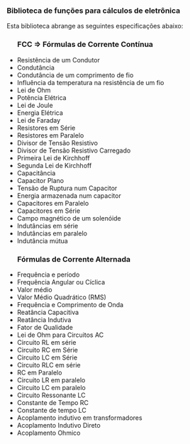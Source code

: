 <h3>Biblioteca de funções para cálculos de eletrônica</h3>

<p>Esta biblioteca abrange as seguintes especificações abaixo:</p>
<ul>
	<h3>FCC => Fórmulas de Corrente Contínua </h3>
	<li>Resistência de um Condutor</li>
	<li>Condutância</li>
	<li>Condutância de um comprimento de fio</li>
	<li>Influência da temperatura na resistência de um fio</li>
	<li>Lei de Ohm</li>
	<li> Potência Elétrica</li>
	<li>Lei de Joule</li>
	<li>Energia Elétrica</li>
	<li>Lei de Faraday</li>
	<li>Resistores em Série</li>
	<li>Resistores em Paralelo</li>
	<li>Divisor de Tensão Resistivo</li>
	<li>Divisor de Tensão Resistivo Carregado</li>
	<li>Primeira Lei de Kirchhoff</li>
	<li>Segunda Lei de Kirchhoff</li>
	<li>Capacitância</li>
	<li>Capacitor Plano</li>
	<li>Tensão de Ruptura num Capacitor</li>
	<li>Energia armazenada num capacitor</li>
	<li>Capacitores em Paralelo</li>
	<li>Capacitores em Série</li>
	<li>Campo magnético de um solenóide</li>
	<li>Indutâncias em série</li>
	<li>Indutâncias em paralelo</li>
	<li>Indutância mútua</li>
</ul>
<ul>
	<h3> Fórmulas de Corrente Alternada </h3>
	<li>Frequência e período</li>
	<li>Frequência Angular ou Cíclica</li>
	<li>Valor médio</li>
	<li>Valor Médio Quadrático (RMS)</li>
	<li>Frequência e Comprimento de Onda</li>
	<li>Reatância Capacitiva</li>
	<li>Reatância Indutiva</li>
	<li>Fator de Qualidade</li>
	<li>Lei de Ohm para Circuitos AC</li>
	<li>Circuito RL em série</li>
	<li>Circuito RC em Série</li>
	<li>Circuito LC em Série</li>
	<li>Circuito RLC em série</li>
	<li>RC em Paralelo</li>
	<li>Circuito LR em paralelo</li>
	<li>Circuito LC em paralelo</li>
	<li>Circuito Ressonante LC</li>
	<li>Constante de Tempo RC</li>
	<li>Constante de tempo LC</li>
	<li>Acoplamento indutivo em transformadores</li>
	<li>Acoplamento Indutivo Direto</li>
	<li>Acoplamento Ohmico</li>
</ul>
